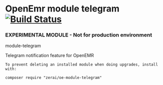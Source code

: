 # OpenEmr module telegram  [![Build Status](https://travis-ci.org/zerai/oe-module-telegram.svg?branch=master)](https://travis-ci.org/zerai/oe-module-telegram)


### EXPERIMENTAL MODULE - Not for production environment

module-telegram

Telegram notification feature for OpenEMR

    To prevent deleting an installed module when doing upgrades, install with:

    composer require "zerai/oe-module-telegram"